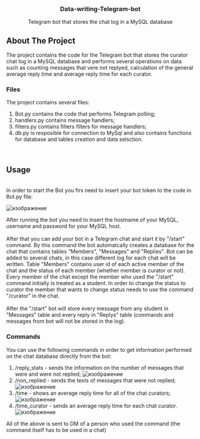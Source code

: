   <h3 align="center">Data-writing-Telegram-bot</h3>

  <p align="center">
    Telegram bot that stores the chat log in a MySQL database
  </p>


<!-- ABOUT THE PROJECT -->
## About The Project

The project contains the code for the Telegram bot that stores the curator chat log in a MySQL database and performs several operations on data such as counting messages that vere not replyed, calculation of the general average reply time and average reply time for each curator.


### Files
 The project contains several files:
<br>
1. Bot.py contains the code that performs Telegram polling;
2. handlers.py contains message handlers;
3. filters.py contains filters filters for message handlers;
4. db.py is resposible for connection to MySql and also contains functions for database and tables creation and data selsction.
</br>



<!-- USAGE EXAMPLES -->
## Usage
<br>
In order to start the Bot you firs need to insert your bot token to the code in Bot.py file:

![изображение](https://user-images.githubusercontent.com/120586885/232023683-df691cde-6002-42ad-ae89-d5c48de3b7b0.png)

After running the bot you need to insert the hostname of your MySQL, username and password for your MySQL host.
 </br>
 <br>
After that you can add your bot in a Telegram chat and start it by "/start" command. By this command the bot automatcally creates a database for the chat that contains tables "Members", "Messages" and "Replies". Bot can be added to several chats, in this case different log for each chat will be written.
Table "Members" contains user id of each active member of the chat and the status of each member (whether member is curator or not). Every member of the chat except the member who used the "/start" command initially is treated as a student. In order to change the status to curator the member that wants to change status needs to use the command "/curator" in the chat.
</br>
 <br>
After the "/start" bot will store every message from any student in "Messages" table and every reply in "Replys" table (commands and messages from bot will not be stored in the log).
### Commands
You can use the following commands in order to get information performed on the chat database directly from the bot:
<br>
1. /reply_stats - sends the information on the number of messages that were and were not replied;
![изображение](https://user-images.githubusercontent.com/120586885/232029686-a1cf3934-adca-4ece-a55f-9d97c119b0e7.png)
2. /non_replied - sends the texts of messages that were not replied;
<br>![изображение](https://user-images.githubusercontent.com/120586885/232030408-bc5cb4b1-55f3-4d8d-b05a-9fee7983eb16.png)</br>
3. /time - shows an average reply time for all of the chat curators;
![изображение](https://user-images.githubusercontent.com/120586885/232031454-c5a918e0-3690-4e79-acfa-dce7ef1a7540.png)
4. /time_curator - sends an average reply time for each chat curator.
![изображение](https://user-images.githubusercontent.com/120586885/232031814-05e5a271-8e51-40a0-8a7d-5e3c3b29be1b.png)

All of the above is sent to DM of a person who used the command (the command itself has to be used in a chat)
</br>
